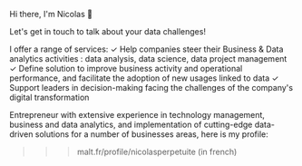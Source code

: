 Hi there, I'm Nicolas 👋

Let's get in touch to talk about your data challenges!

I offer a range of services:
✓ Help companies steer their Business & Data analytics activities : data analysis, data science, data project management
✓ Define solution to improve business activity and operational performance, and facilitate the adoption of new usages linked to data
✓ Support leaders in decision-making facing the challenges of the company's digital transformation

Entrepreneur with extensive experience in technology management, business and data analytics, and implementation of cutting-edge data-driven solutions for a number of businesses areas, here is my profile:
>>> malt.fr/profile/nicolasperpetuite (in french)

<!---
--->
